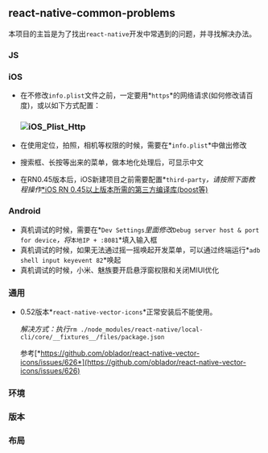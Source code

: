 ## react-native-common-problems

本项目的主旨是为了找出`react-native`开发中常遇到的问题，并寻找解决办法。

### JS

### iOS

- 在不修改`info.plist`文件之前，一定要用*`https`*的网络请求(如何修改请百度)，或以如下方式配置：

  ### ![iOS_Plist_Http](/Users/mahao/Desktop/react-native-common-problems/image/iOS_Plist_Http.png)

- 在使用定位，拍照，相机等权限的时候，需要在*`info.plist`*中做出修改
- 搜索框、长按等出来的菜单，做本地化处理后，可显示中文
- 在RN0.45版本后，iOS新建项目之前需要配置*`third-party`*，请按照下面教程操作*[*iOS RN 0.45以上版本所需的第三方编译库(boost等)](https://reactnative.cn/post/4301)

### Android

- 真机调试的时候，需要在*`Dev Settings`*里面修改*`Debug server host & port for device`*，将*`本地IP + :8081`*填入输入框
- 真机调试的时候，如果无法通过摇一摇唤起开发菜单，可以通过终端运行*`adb shell input keyevent 82`*唤起
- 真机调试的时候，小米、魅族要开启悬浮窗权限和关闭MIUI优化

### 通用

- 0.52版本*`react-native-vector-icons`*正常安装后不能使用。

  *解决方式：执行*`rm ./node_modules/react-native/local-cli/core/__fixtures__/files/package.json`

  参考[*https://github.com/oblador/react-native-vector-icons/issues/626*](https://github.com/oblador/react-native-vector-icons/issues/626)

### 环境

### 版本

### 布局
